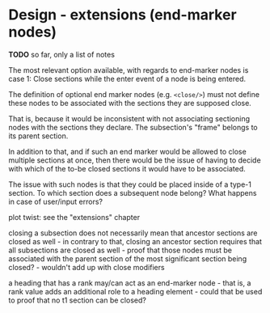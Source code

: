 
<!-- ======================================================================= -->
# Design - extensions (end-marker nodes)

**TODO**
so far, only a list of notes

The most relevant option available, with regards to end-marker nodes is case 1:
Close sections while the enter event of a node is being entered.

The definition of optional end marker nodes (e.g. `<close/>`) must not define
these nodes to be associated with the sections they are supposed close.

That is, because it would be inconsistent with not associating sectioning
nodes with the sections they declare. The subsection's "frame" belongs to
its parent section.

In addition to that, and if such an end marker would be allowed to close
multiple sections at once, then there would be the issue of having to decide
with which of the to-be closed sections it would have to be associated.

The issue with such nodes is that they could be placed inside of a type-1
section. To which section does a subsequent node belong? What happens in
case of user/input errors?

plot twist: see the "extensions" chapter

closing a subsection does not necessarily mean that ancestor sections are
closed as well - in contrary to that, closing an ancestor section requires
that all subsections are closed as well - proof that those nodes must be
associated with the parent section of the most significant section being
closed? - wouldn't add up with close modifiers

a heading that has a rank may/can act as an end-marker node -
that is, a rank value adds an additional role to a heading element -
could that be used to proof that no t1 section can be closed?
